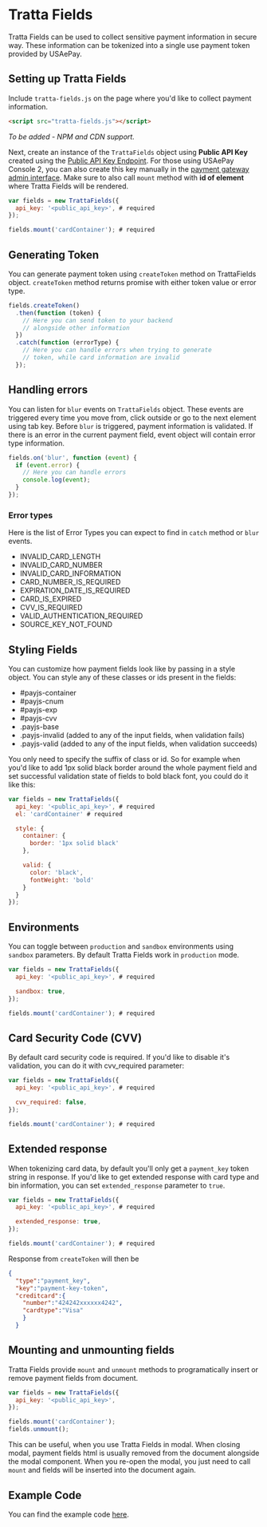 # Tratta Fields

Tratta Fields can be used to collect sensitive payment information in secure way. These information can be tokenized into a single use payment token provided by USAePay.

## Setting up Tratta Fields

Include `tratta-fields.js` on the page where you'd like to collect payment information.

```html
<script src="tratta-fields.js"></script>
```

*To be added - NPM and CDN support.*

Next, create an instance of the `TrattaFields` object using **Public API Key** created using the [Public API Key Endpoint](https://help.usaepay.info/developer/rest-api/more/public-api-key/). For those using USAePay Console 2, you can also create this key manually in the [payment gateway admin interface](https://help.usaepay.info/merchant/guide/settings/api-keys/#public-key). Make sure to also call `mount` method with **id of element** where Tratta Fields will be rendered.

```js
var fields = new TrattaFields({
  api_key: '<public_api_key>', # required
});

fields.mount('cardContainer'); # required
```

## Generating Token

You can generate payment token using `createToken` method on TrattaFields object. `createToken` method returns promise with either token value or error type.

```js
fields.createToken()
  .then(function (token) {
    // Here you can send token to your backend
    // alongside other information
  })
  .catch(function (errorType) {
    // Here you can handle errors when trying to generate
    // token, while card information are invalid
  });
```

## Handling errors

You can listen for `blur` events on `TrattaFields` object. These events are triggered every time you move from, click outside or go to the next element using tab key. Before `blur` is triggered, payment information is validated. If there is an error in the current payment field, event object will contain error type information.

```js
fields.on('blur', function (event) {
  if (event.error) {
    // Here you can handle errors
    console.log(event);
  }
});
```

### Error types

Here is the list of Error Types you can expect to find in `catch` method or `blur` events.
 - INVALID_CARD_LENGTH
 - INVALID_CARD_NUMBER
 - INVALID_CARD_INFORMATION
 - CARD_NUMBER_IS_REQUIRED
 - EXPIRATION_DATE_IS_REQUIRED
 - CARD_IS_EXPIRED
 - CVV_IS_REQUIRED
 - VALID_AUTHENTICATION_REQUIRED
 - SOURCE_KEY_NOT_FOUND

## Styling Fields

You can customize how payment fields look like by passing in a style object. You can style any of these classes or ids present in the fields:
 - #payjs-container
 - #payjs-cnum
 - #payjs-exp
 - #payjs-cvv
 - .payjs-base
 - .payjs-invalid (added to any of the input fields, when validation fails)
 - .payjs-valid (added to any of the input fields, when validation succeeds)

You only need to specify the suffix of class or id. So for example when you'd like to add 1px solid black border around the whole payment field and set successful validation state of fields to bold black font, you could do it like this:

```js
var fields = new TrattaFields({
  api_key: '<public_api_key>', # required
  el: 'cardContainer' # required

  style: {
    container: {
      border: '1px solid black'
    },

    valid: {
      color: 'black',
      fontWeight: 'bold'
    }
  }
});
```

## Environments

You can toggle between `production` and `sandbox` environments using `sandbox` parameters. By default Tratta Fields work in `production` mode.

```js
var fields = new TrattaFields({
  api_key: '<public_api_key>', # required

  sandbox: true,
});

fields.mount('cardContainer'); # required
```

## Card Security Code (CVV)

By default card security code is required. If you'd like to disable it's validation, you can do it with cvv_required parameter:

```js
var fields = new TrattaFields({
  api_key: '<public_api_key>', # required

  cvv_required: false,
});

fields.mount('cardContainer'); # required
```

## Extended response

When tokenizing card data, by default you'll only get a `payment_key` token string in response. If you'd like to get extended response with card type and bin information, you can set `extended_response` parameter to `true`.

```js
var fields = new TrattaFields({
  api_key: '<public_api_key>', # required

  extended_response: true,
});

fields.mount('cardContainer'); # required
```

Response from `createToken` will then be

```json
{
  "type":"payment_key",
  "key":"payment-key-token",
  "creditcard":{
    "number":"424242xxxxxx4242",
    "cardtype":"Visa"
    }
  }
```

## Mounting and unmounting fields

Tratta Fields provide `mount` and `unmount` methods to programatically insert or remove payment fields from document.

```js
var fields = new TrattaFields({
  api_key: '<public_api_key>',
});

fields.mount('cardContainer');
fields.unmount();
```

This can be useful, when you use Tratta Fields in modal. When closing modal, payment fields html is usually removed from the document alongside the modal component. When you re-open the modal, you just need to call `mount` and fields will be inserted into the document again.

## Example Code

You can find the example code [here](https://github.com/Revenly/tratta-fields/blob/main/examples/example.html).
